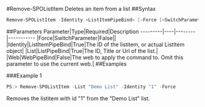 #Remove-SPOListItem
Deletes an item from a list
##Syntax
```powershell
Remove-SPOListItem -Identity <ListItemPipeBind> [-Force [<SwitchParameter>]] [-Web <WebPipeBind>] -List <ListPipeBind>
```


##Parameters
Parameter|Type|Required|Description
---------|----|--------|-----------
|Force|SwitchParameter|False||
|Identity|ListItemPipeBind|True|The ID of the listitem, or actual ListItem object|
|List|ListPipeBind|True|The ID, Title or Url of the list.|
|Web|WebPipeBind|False|The web to apply the command to. Omit this parameter to use the current web.|
##Examples

###Example 1
```powershell
PS:> Remove-SPOListItem -List "Demo List" -Identity "1" -Force
```
Removes the listitem with id "1" from the "Demo List" list.
